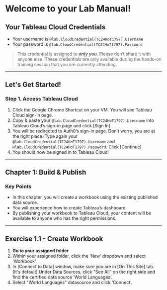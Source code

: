 # Welcome to your Lab Manual!

## Your Tableau Cloud Credentials

- Your username is `@lab.CloudCredential(TC24HoT1797).Username`
- Your password is `@lab.CloudCredential(TC24HoT1797).Password`

> This credential is assigned to ***only you***. Please don’t share it with anyone else. These credentials are only available during the hands-on training session that you are currently attending.

---

## Let's Get Started!

### Step 1. Access Tableau Cloud

1. Click the Google Chrome Shortcut on your VM. You will see Tableau Cloud sign-in page.
2. Copy & paste your `@lab.CloudCredential(TC24HoT1797).Username` into Tableau Cloud’s sign-in page and click [Sign In].
3. You will be redirected to Auth0’s sign-in page. Don’t worry, you are at the right place. Type again your `@lab.CloudCredential(TC24HoT1797).Username` and `@lab.CloudCredential(TC24HoT1797).Password`. Click [Continue]
4. You should now be signed in to Tableau Cloud!

---

## Chapter 1: Build & Publish

### Key Points

- In this chapter, you will create a workbook using the existing published data source.
- You will experience how to create Tableau’s dashboard
- By publishing your workbook to Tableau Cloud, your content will be available to anyone who has the right permissions.

---

## Exercise 1.1 - Create Workbook

1. **Go to your assigned folder**
2. Within your assigned folder, click the ‘New’ dropdown and select ‘Workbook’.
3. In [Connect to Data] window, make sure you are in [On This Site] tab. (It's default) Under Data Sources, click "See All" on the right side and find the certified data source ‘World Languages’.
4. Select "World Languages" datasource and click ‘Connect’.
